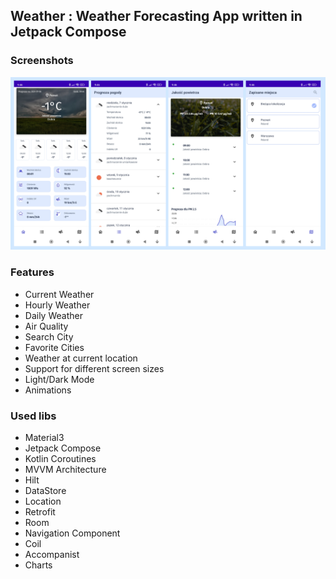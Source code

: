 ## Weather : Weather Forecasting App written in Jetpack Compose

### Screenshots

<img src="docs/images/screens.png">


### Features

- Current Weather
- Hourly Weather
- Daily Weather
- Air Quality
- Search City
- Favorite Cities
- Weather at current location
- Support for different screen sizes
- Light/Dark Mode
- Animations

### Used libs

- Material3
- Jetpack Compose
- Kotlin Coroutines
- MVVM Architecture
- Hilt
- DataStore
- Location
- Retrofit
- Room
- Navigation Component
- Coil
- Accompanist
- Charts
